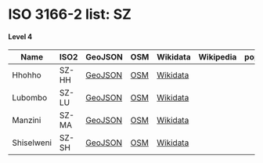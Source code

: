# ISO 3166-2 list: SZ


#### Level 4
Name | ISO2 | GeoJSON | OSM | Wikidata | Wikipedia | population 
--- | --- | --- | --- | --- | --- | --- 
Hhohho | SZ-HH | [GeoJSON](../../export/geojson/q7/iso2/SZ/SZ-HH.geojson) | [OSM](https://www.openstreetmap.org/relation/1253055) | [Wikidata](https://www.wikidata.org/wiki/Q735570) |  | 
Lubombo | SZ-LU | [GeoJSON](../../export/geojson/q7/iso2/SZ/SZ-LU.geojson) | [OSM](https://www.openstreetmap.org/relation/1253040) | [Wikidata](https://www.wikidata.org/wiki/Q856657) |  | 
Manzini | SZ-MA | [GeoJSON](../../export/geojson/q7/iso2/SZ/SZ-MA.geojson) | [OSM](https://www.openstreetmap.org/relation/1253032) | [Wikidata](https://www.wikidata.org/wiki/Q305395) |  | 
Shiselweni | SZ-SH | [GeoJSON](../../export/geojson/q7/iso2/SZ/SZ-SH.geojson) | [OSM](https://www.openstreetmap.org/relation/1253042) | [Wikidata](https://www.wikidata.org/wiki/Q845934) |  | 
